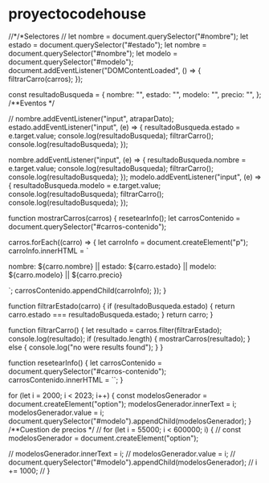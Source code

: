 ﻿# proyectocodehouse
//*/*Selectores
// let nombre = document.querySelector("#nombre");
let estado = document.querySelector("#estado");
let nombre = document.querySelector("#nombre");
let modelo = document.querySelector("#modelo");
document.addEventListener("DOMContentLoaded", () => {
  filtrarCarro(carros);
});

const resultadoBusqueda = {
  nombre: "",
  estado: "",
  modelo: "",
  precio: "",
};
/**Eventos */

// nombre.addEventListener("input", atraparDato);
estado.addEventListener("input", (e) => {
  resultadoBusqueda.estado = e.target.value;
  console.log(resultadoBusqueda);
  filtrarCarro();
  console.log(resultadoBusqueda);
});

nombre.addEventListener("input", (e) => {
  resultadoBusqueda.nombre = e.target.value;
  console.log(resultadoBusqueda);
  filtrarCarro();
  console.log(resultadoBusqueda);
});
modelo.addEventListener("input", (e) => {
  resultadoBusqueda.modelo = e.target.value;
  console.log(resultadoBusqueda);
  filtrarCarro();
  console.log(resultadoBusqueda);
});

function mostrarCarros(carros) {
  resetearInfo();
  let carrosContenido = document.querySelector("#carros-contenido");

  carros.forEach((carro) => {
    let carroInfo = document.createElement("p");
    carroInfo.innerHTML = `
  <p> nombre:  ${carro.nombre} || estado: ${carro.estado} || modelo: ${carro.modelo} || ${carro.precio}</p>
  `;
    carrosContenido.appendChild(carroInfo);
  });
}

function filtrarEstado(carro) {
  if (resultadoBusqueda.estado) {
    return carro.estado === resultadoBusqueda.estado;
  }
  return carro;
}

function filtrarCarro() {
  let resultado = carros.filter(filtrarEstado);
  console.log(resultado);
  if (resultado.length) {
    mostrarCarros(resultado);
  } else {
    console.log("no were results found");
  }
}

function resetearInfo() {
  let carrosContenido = document.querySelector("#carros-contenido");
  carrosContenido.innerHTML = ``;
}

for (let i = 2000; i < 2023; i++) {
  const modelosGenerador = document.createElement("option");
  modelosGenerador.innerText = i;
  modelosGenerador.value = i;
  document.querySelector("#modelo").appendChild(modelosGenerador);
}
/**Cuestion de precios */
// for (let i = 55000; i < 600000; i) {
//   const modelosGenerador = document.createElement("option");

//   modelosGenerador.innerText = i;
//   modelosGenerador.value = i;
//   document.querySelector("#modelo").appendChild(modelosGenerador);
//   i += 1000;
// }
